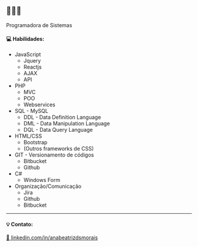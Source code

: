 <h2>👋👋👋</h2>

<p>Programadora de Sistemas </p>

<h4>💻 Habilidades:</h4>
<ul>
  <li>JavaScript
    <ul><li>Jquery</li></ul>
    <ul><li>Reactjs</li></ul>
    <ul><li>AJAX</li></ul>
    <ul><li>API</li></ul>
  </li>
  <li>PHP
    <ul><li>MVC</li></ul>
    <ul><li>POO</li></ul>
    <ul><li>Webservices</li></ul>
  </li>
  <li>SQL - MySQL
  <ul><li>DDL - Data Definition Language</li></ul>
  <ul><li>DML - Data Manipulation Language</li></ul>
  <ul><li>DQL - Data Query Language</li></ul>
  </li>
  <li>HTML/CSS
    <ul><li>Bootstrap</li></ul>
    <ul><li>(Outros frameworks de CSS)</li></ul>
  </li>
  <li>GIT - Versionamento de códigos
  <ul><li>Bitbucket</li></ul>
  <ul><li>Github</li></ul>
  </li>
  <li>C#
    <ul><li>Windows Form</li></ul>
  </li>
  <li>Organização/Comunicação
  <ul><li>Jira</li></ul>
  <ul><li>Github</li></ul>
  <ul><li>Bitbucket</li></ul>
  </li>
</ul>

<hr>

<h4>💡 Contato:</h4>

<a href="https://www.linkedin.com/in/anabeatrizdsmorais/" target="_blank">🔗 linkedin.com/in/anabeatrizdsmorais</a><br>

